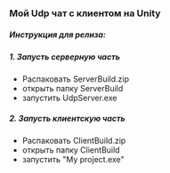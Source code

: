 ### Мой Udp чат с клиентом на Unity ###

##### Инструкция для релиза: #####    
##### 1. Запусть серверную часть ##### 
- Распаковать ServerBuild.zip  
- открыть папку ServerBuild  
- запустить UdpServer.exe

##### 2. Запусть клиентскую часть ##### 
 - Распаковать ClientBuild.zip
- открыть папку ClientBuild
- запустить "My project.exe"
